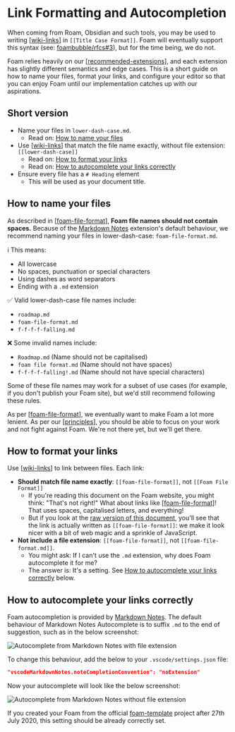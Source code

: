 # Link Formatting and Autocompletion

When coming from Roam, Obsidian and such tools, you may be used to writing [[wiki-links]] in `[[Title Case Format]]`. Foam will eventually support this syntax (see: [foambubble/rfcs#3](https://github.com/foambubble/rfcs/pull/3)), but for the time being, we do not.

Foam relies heavily on our [[recommended-extensions]], and each extension has slightly different semantics and edge cases. This is a short guide on how to name your files, format your links, and configure your editor so that you can enjoy Foam until our implementation catches up with our aspirations.

## Short version

- Name your files in `lower-dash-case.md`.
  - Read on: [How to name your files](#how-to-name-your-files)
- Use [[wiki-links]] that match the file name exactly, without file extension: `[[lower-dash-case]]`
  - Read on: [How to format your links](#how-to-format-your-links)
  - Read on: [How to autocomplete your links correctly](#how-to-autocomplete-your-links-correctly)
- Ensure every file has a `# Heading` element
  - This will be used as your document title.

## How to name your files

As described in [[foam-file-format]], **Foam file names should not contain spaces.** Because of the [Markdown Notes](https://marketplace.visualstudio.com/items?itemName=kortina.vscode-markdown-notes) extension's default behaviour, we recommend naming your files in lower-dash-case: `foam-file-format.md`.

ℹ️ This means:
- All lowercase
- No spaces, punctuation or special characters
- Using dashes as word separators
- Ending with a `.md` extension

✅ Valid lower-dash-case file names include:
- `roadmap.md`
- `foam-file-format.md`
- `f-f-f-f-falling.md`

❌ Some invalid names include:

- `Roadmap.md` (Name should not be capitalised)
- `foam file format.md` (Name should not have spaces)
- `f-f-f-f-falling!.md` (Name should not have special characters)

Some of these file names may work for a subset of use cases (for example, if you don't publish your Foam site), but we'd still recommend following these rules.

As per [[foam-file-format]], we eventually want to make Foam a lot more lenient. As per our [[principles]], you should be able to focus on your work and not fight against Foam. We're not there yet, but we'll get there.

## How to format your links

Use [[wiki-links]] to link between files. Each link:
- **Should match file name exactly**: `[[foam-file-format]]`, not `[[Foam File Format]]`
  - If you're reading this document on the Foam website, you might think: "That's not right!" What about links like [[foam-file-format]]! That uses spaces, capitalised letters, and everything!
  - But if you look at the <a href="link-formatting-and-autocompletion.md">raw version of this document</a>, you'll see that the link is actually written as `[[foam-file-format]]`: we make it look nicer with a bit of web magic and a sprinkle of JavaScript.
- **Not include a file extension**: `[[foam-file-format]]`, not `[[foam-file-format.md]]`.
  - You might ask: If I can't use the `.md` extension, why does Foam autocomplete it for me?
  - The answer is: It's a setting. See [How to autocomplete your links correctly](#how-to-autocomplete-your-links-correctly) below.

## How to autocomplete your links correctly

Foam autocompletion is provided by [Markdown Notes](https://marketplace.visualstudio.com/items?itemName=kortina.vscode-markdown-notes). The default behaviour of Markdown Notes Autocomplete is to suffix `.md` to the end of suggestion, such as in the below screenshot:

![Autocomplete from Markdown Notes with file extension](./assets/images/md-notes-autocomplete-with-extension.png)

To change this behaviour, add the below to your `.vscode/settings.json` file:

```json
"vscodeMarkdownNotes.noteCompletionConvention": "noExtension"
```

Now your autocomplete will look like the below screenshot:

![Autocomplete from Markdown Notes without file extension](./assets/images/md-notes-autocomplete-no-extension.png)

If you created your Foam from the official [foam-template](https://github.com/foambubble/foam-template) project after 27th July 2020, this setting should be already correctly set.

[//begin]: # "Autogenerated link references for markdown compatibility"
[wiki-links]: wiki-links.md "Wiki Links"
[recommended-extensions]: recommended-extensions.md "Recommended Extensions"
[foam-file-format]: foam-file-format.md "Foam File Format"
[principles]: principles.md "Principles"
[//end]: # "Autogenerated link references"
